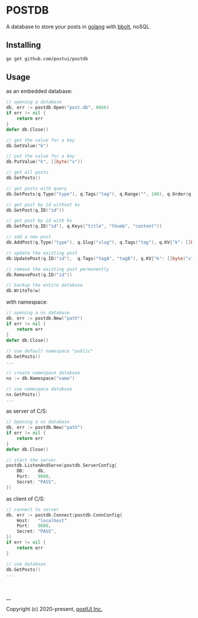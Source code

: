 # POSTDB

A database to store your posts in [golang](https://golang.org) with [bbolt](https://github.com/etcd-io/bbolt), noSQL.

## Installing
```bash
go get github.com/postui/postdb
``` 

## Usage
as an embedded database:
```go
// opening a database
db, err := postdb.Open("post.db", 0666)
if err != nil {
    return err
}
defer db.Close()

// get the value for a key
db.GetValue("k")

// put the value for a key
db.PutValue("k", []byte("v"))

// get all posts
db.GetPosts()

// get posts with query
db.GetPosts(q.Type("type"), q.Tags("tag"), q.Range("", 100), q.Order(q.DESC))

// get post by id without kv
db.GetPost(q.ID("id"))

// get post by id with kv
db.GetPost(q.ID("id"), q.Keys{"title", "thumb", "content"))

// add a new post
db.AddPost(q.Type("type"), q.Slug("slug"), q.Tags("tag"), q.KV{"k": []byte("v")})

// update the existing post
db.UpdatePost(q.ID("id"),  q.Tags("tagA", "tagB"), q.KV{"k": []byte("v")})

// remove the existing post permanently
db.RemovePost(q.ID("id"))

// backup the entire database
db.WriteTo(w)
```

with namespace:
```go
// opening a ns database
db, err := postdb.New("path")
if err != nil {
    return err
}
defer db.Close()
 
// use default namespace "public"
db.GetPosts()
...

// create namespace database
ns := db.Namespace("name")

// use namespace database
ns.GetPosts()
...
```

as server of C/S:

```go
// Opening a ns database
db, err := postdb.New("path")
if err != nil {
    return err
}
defer db.Close()

// start the server
postdb.ListenAndServe(postdb.ServerConfig{
    DB:     db,
    Port:   9000,
    Secret: "PASS",
})
```

as client of C/S:

```go
// connect to server
db, err := postdb.Connect(postdb.ConnConfig{
    Host:   "localhost"
    Port:   9000,
    Secret: "PASS",
})
if err != nil {
    return err
}

// use database
db.GetPosts()
...
```

<br/>

__

Copyright (c) 2020-present, [postUI Inc.](https://postui.com)
